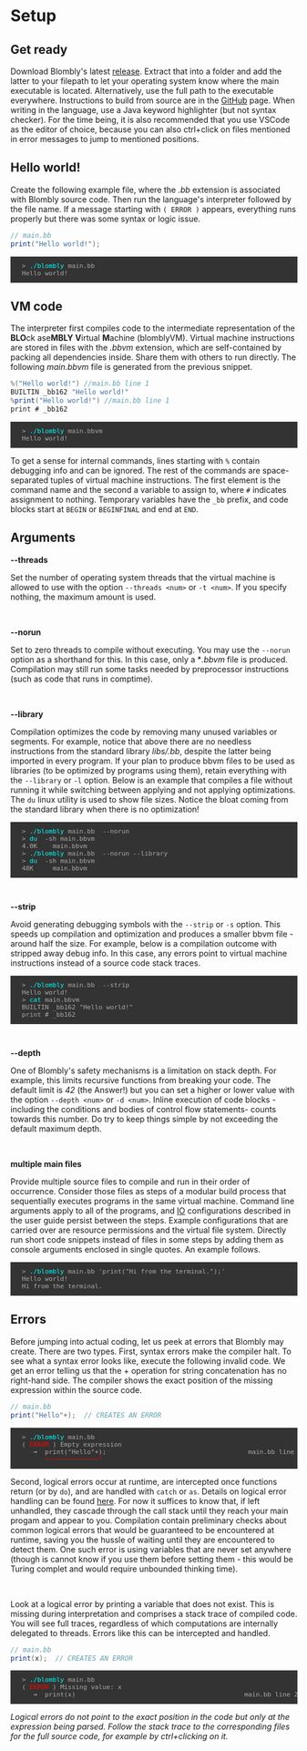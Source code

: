 # Setup

## Get ready

Download Blombly's latest [release](https://github.com/maniospas/Blombly/releases/latest). Extract that into a folder
and add the latter to your filepath to let your operating system know where the main executable is located. Alternatively,
use the full path to the executable everywhere. Instructions to build from source are in the
[GitHub](https://github.com/maniospas/Blombly) page.
When writing in the language, use a Java keyword highlighter (but not syntax checker). For the time being, it is also recommended that you use VSCode as the editor of choice, because you can also ctrl+click on files mentioned in
error messages to jump to mentioned positions.

## Hello world!

Create the following example file, where the *.bb* extension is associated with Blombly source code.
Then run the language's interpreter followed by the file name.
If a message starting with `( ERROR )` appears, everything runs properly but there was some syntax or logic issue.

```java
// main.bb
print("Hello world!");
```

<pre style="font-size: 80%;background-color: #333; color: #AAA; padding: 10px 20px;">
> <span style="color: cyan;">./blombly</span> main.bb
Hello world!
</pre>



## VM code

The interpreter first compiles code to the intermediate representation of the
**BLO**ck ase**MBLY** **V**irtual **M**achine (blomblyVM). 
Virtual machine instructions are stored in files with the *.bbvm* extension,
which are self-contained by packing all dependencies inside.
Share them with others to run directly. 
The following *main.bbvm* file is generated from the previous snippet.

```java
%("Hello world!") //main.bb line 1
BUILTIN _bb162 "Hello world!"
%print("Hello world!") //main.bb line 1
print # _bb162
```

<pre style="font-size: 80%;background-color: #333; color: #AAA; padding: 10px 20px;">
> <span style="color: cyan;">./blombly</span> main.bbvm
Hello world!
</pre>

To get a sense for internal commands, lines starting with `%` contain
debugging info and can be ignored. The rest of the commands are space-separated 
tuples of virtual machine instructions. The first element is the command name and the
second a variable to assign to, where `#` indicates
assignment to nothing. Temporary variables have the `_bb` prefix,
and code blocks start at `BEGIN` or `BEGINFINAL` and end at `END`.

## Arguments

**--threads**

Set the number of operating system threads that the virtual machine
is allowed to use with the option `--threads <num>` or `-t <num>`.
If you specify nothing, the maximum amount is used. 

<br>

**--norun**

Set to zero threads to compile without executing. 
You may use the `--norun` option as a shorthand for this. In this case,
only a **.bbvm* file is produced. Compilation may still run some tasks needed by preprocessor instructions (such as code that runs in comptime).

<br>

**--library**

Compilation optimizes the code by removing many unused variables or segments.
For example, notice that above there are no needless instructions
from the standard library *libs/.bb*, despite the latter being
imported in every program. If your plan to produce bbvm files
to be used as libraries (to be optimized by programs using them),
retain everything with the `--library` or `-l` option. 
Below is an example that compiles a file without running it while switching
between applying and not applying optimizations. The `du` linux
utility is used to show file sizes. Notice the bloat coming from the standard
library when there is no optimization!


<pre style="font-size: 80%;background-color: #333; color: #AAA; padding: 10px 20px;">
> <span style="color: cyan;">./blombly</span> main.bb  --norun
> <span style="color: cyan;">du</span>  -sh main.bbvm
4.0K    main.bbvm
> <span style="color: cyan;">./blombly</span> main.bb  --norun --library
> <span style="color: cyan;">du</span>  -sh main.bbvm
48K     main.bbvm
</pre>

<br>

**--strip**

Avoid generating debugging symbols with the `--strip` or `-s` option.
This speeds up compilation and optimization and produces a smaller bbvm file - around 
half the size. For example, below is a compilation outcome
with stripped away debug info. In this case, any errors point to virtual machine instructions instead of a source code stack traces.

<pre style="font-size: 80%;background-color: #333; color: #AAA; padding: 10px 20px;">
> <span style="color: cyan;">./blombly</span> main.bb  --strip
Hello world!
> <span style="color: cyan;">cat</span> main.bbvm
BUILTIN _bb162 "Hello world!"
print # _bb162
</pre>

<br>

**--depth**

One of Blombly's safety mechanisms is a limitation on stack depth.
For example, this limits recursive functions from breaking your code. The
default limit is *42* (the Answer!) but you can set a higher or lower value
with the option `--depth <num>` or `-d <num>`. Inline execution of code blocks
-including the conditions and bodies of control flow statements- counts
towards this number. Do try to keep things simple by not exceeding the default maximum depth.

<br>

**multiple main files**

Provide multiple source files to compile and run in their order of 
occurrence. Consider those files as steps of a modular build process that
sequentially executes programs in the same virtual machine.
Command line arguments apply to all of the programs, and [IO](basics/io.md) 
configurations described in the user guide persist between the steps. 
Example configurations that are carried over are resource permissions and the virtual file system.
Directly run short code snippets instead of files in some steps
by adding them as console arguments enclosed in single quotes. An example follows.

<pre style="font-size: 80%;background-color: #333; color: #AAA; padding: 10px 20px;">
> <span style="color: cyan;">./blombly</span> main.bb 'print("Hi from the terminal.");'
Hello world!
Hi from the terminal.
</pre>


## Errors

Before jumping into actual coding, let us peek at errors that Blombly may create. There are two types. 
First, syntax errors make the compiler halt. 
To see what a syntax error looks like, execute the following invalid code.
We get an error telling us that the + operation for string concatenation has no right-hand side. 
The compiler shows the exact position of the missing expression within the source code.

```java
// main.bb
print("Hello"+);  // CREATES AN ERROR
```

<pre style="font-size: 80%;background-color: #333; color: #AAA; padding: 10px 20px; overflow-x: auto;">
> <span style="color: cyan;">./blombly</span> main.bb
(<span style="color: red;"> ERROR </span>) Empty expression
   <span style="color: lightblue;">→</span>  print("Hello"+);                                     main.bb line 1
      <span style="color: red;">~~~~~~~~~~~~~~^</span>
</pre>




Second, logical errors occur at runtime, are intercepted once functions return (or by `do`), and are handled with `catch` or `as`. Details on logical error
handling can be found [here](advanced/try.md). For now it suffices to know
that, if left unhandled, they cascade through the call stack until they reach your main progam and appear to you. Compilation contain preliminary checks about common logical errors that would be guaranteed to be encountered at runtime, saving you the hussle of waiting until they are encountered to detect them. One such error is using variables that are never set anywhere (though 
is cannot know if you use them before setting them - this would be Turing complet and would require unbounded thinking time).

<br>

Look at a logical error by printing a variable that does not exist.
This is missing during interpretation and comprises a stack trace of compiled code. 
You will see full traces, regardless of which computations are internally delegated to threads.
Errors like this can be intercepted and handled.


```java
// main.bb
print(x);  // CREATES AN ERROR
```

<pre style="font-size: 80%;background-color: #333; color: #AAA; padding: 10px 20px; overflow-x: auto;">
> <span style="color: cyan;">./blombly</span> main.bb
(<span style="color: red;"> ERROR </span>) Missing value: x
   <span style="color: lightblue;">→</span>  print(x)                                            main.bb line 2
</pre>


*Logical errors do not point to the exact position in the code but only at the
expression being parsed. Follow the stack trace to the corresponding files for 
the full source code, for example by ctrl+clicking on it.*
